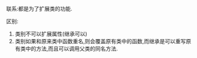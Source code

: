 

联系:都是为了扩展类的功能.

区别:

1. 类别不可以扩展属性(继承可以)
2. 类别如果和原来类中函数重名,则会覆盖原有类中的函数,而继承是可以重写原有类中的方法,而且可以调用父类的同名方法.
